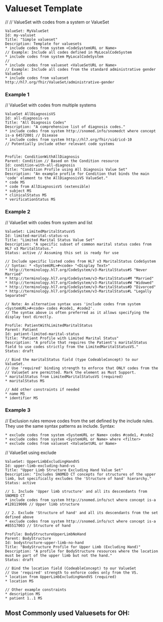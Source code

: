 # Valueset Template

// // ValueSet with codes from a system or ValueSet

    ValueSet: MyValueSet
    Id: my-valuset
    Title: "Simple valueset"
    Description: Template for valuesets
    * include codes from system <CodeSystemURL or Name>
    // Example: Include all codes defined in MyLocalCodeSystem
    * include codes from system MyLocalCodeSystem
    //
    * include codes from valueset <ValueSetURL or Name>
    // Example: Include all codes from the standard administrative gender ValueSet
    * include codes from valueset http://hl7.org/fhir/ValueSet/administrative-gender
    
### Example 1

// ValueSet with codes from multiple systems

    ValueSet AllDiagnosisVS
    Id: all-diagnosis-vs
    Title: "All Diagnosis Codes"
    Description: "A comprehensive list of diagnosis codes."
    * include codes from system http://snomed.info/snomedct where concept is-a 64572001 // Disease
    * include codes from system http://hl7.org/fhir/sid/icd-10
    // Potentially include other relevant code systems


    Profile: ConditionWithAllDiagnosis
    Parent: Condition // Based on the Condition resource
    Id: condition-with-all-diagnosis
    Title: "Condition Profile using All Diagnosis Value Set"
    Description: "An example profile for Condition that binds the main 'code' element to the AllDiagnosisVS ValueSet."
    * code MS
    * code from AllDiagnosisVS (extensible)
    * subject MS
    * clinicalStatus MS
    * verificationStatus MS 
    

### Example 2

// ValueSet with codes from system and list
    
    ValueSet: LimitedMaritalStatusVS
    Id: limited-marital-status-vs
    Title: "Limited Marital Status Value Set"
    Description: "A specific subset of common marital status codes from HL7 v3 MaritalStatus."
    Status: active // Assuming this set is ready for use
    
    // Include specific listed codes from HL7 v3 MaritalStatus CodeSystem
    // Syntax: * <SystemURL>#<code> "<Display Text>"
    * http://terminology.hl7.org/CodeSystem/v3-MaritalStatus#S "Never Married"
    * http://terminology.hl7.org/CodeSystem/v3-MaritalStatus#M "Married"
    * http://terminology.hl7.org/CodeSystem/v3-MaritalStatus#W "Widowed"
    * http://terminology.hl7.org/CodeSystem/v3-MaritalStatus#D "Divorced"
    * http://terminology.hl7.org/CodeSystem/v3-MaritalStatus#L "Legally Separated"
    
    // Note: An alternative syntax uses 'include codes from system <SystemURL>#<code> codes #code1, #code2'.
    // The syntax above is often preferred as it allows specifying the display text directly.

    Profile: PatientWithLimitedMaritalStatus
    Parent: Patient
    Id: patient-limited-marital-status
    Title: "Patient Profile with Limited Marital Status"
    Description: "A profile that requires the Patient's maritalStatus field to use codes strictly from the LimitedMaritalStatusVS."
    Status: draft
    
    // Bind the maritalStatus field (type CodeableConcept) to our ValueSet.
    // Use 'required' binding strength to enforce that ONLY codes from the
    // ValueSet are permitted. Mark the element as Must Support.
    * maritalStatus from LimitedMaritalStatusVS (required)
    * maritalStatus MS
    
    // Add other constraints if needed
    * name MS
    * identifier MS


### Example 3

// Exclusion rules remove codes from the set defined by the include rules. They use the same syntax patterns as include.
Syntax:

    * exclude codes from system <SystemURL or Name> codes #code1, #code2
    * exclude codes from system <SystemURL or Name> where <filter>
    * exclude codes from valueset <ValueSetURL or Name>

// ValueSet using exclude

    ValueSet: UpperLimbExcludingHandVS
    Id: upper-limb-excluding-hand-vs
    Title: "Upper Limb Structure Excluding Hand Value Set"
    Description: "Includes SNOMED CT concepts for structures of the upper limb, but specifically excludes the 'Structure of hand' hierarchy."
    Status: active
    
    // 1. Include 'Upper limb structure' and all its descendants from SNOMED CT
    * include codes from system http://snomed.info/sct where concept is-a #128119006 // Upper limb structure
    
    // 2. Exclude 'Structure of hand' and all its descendants from the set defined above
    * exclude codes from system http://snomed.info/sct where concept is-a #85517003 // Structure of hand

    Profile: BodyStructureUpperLimbNoHand
    Parent: BodyStructure
    Id: bodystructure-upper-limb-no-hand
    Title: "BodyStructure Profile for Upper Limb (Excluding Hand)"
    Description: "A profile for BodyStructure resources where the location must be part of the upper limb but not the hand."
    Status: draft
    
    // Bind the location field (CodeableConcept) to our ValueSet
    // Use 'required' strength to enforce codes only from the VS.
    * location from UpperLimbExcludingHandVS (required)
    * location MS
    
    // Other example constraints
    * description MS
    * patient 1..1 MS


## Most Commonly used Valuesets for OH:
